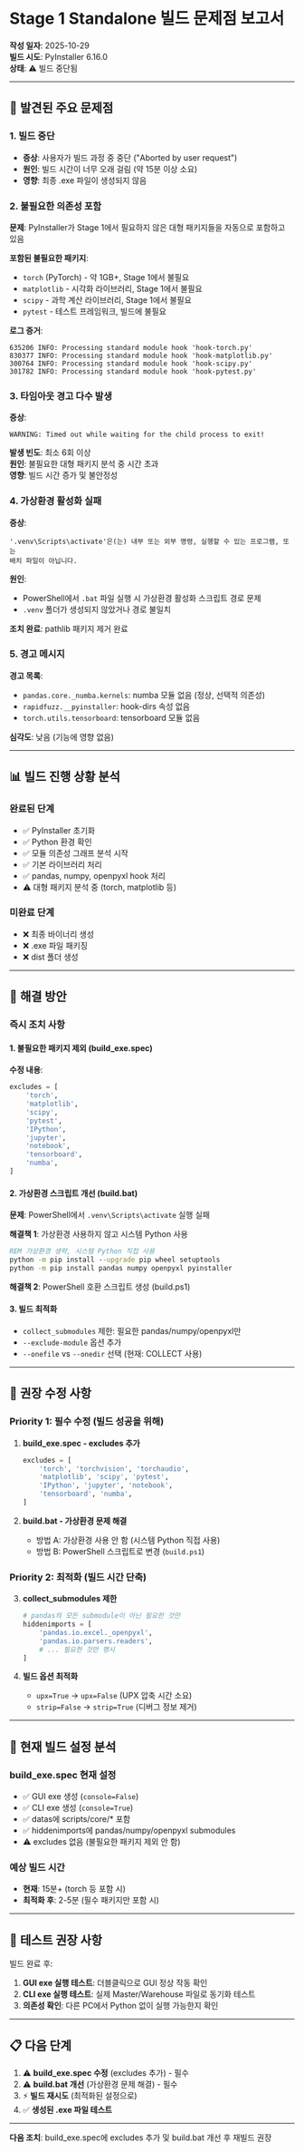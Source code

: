 # Stage 1 Standalone 빌드 문제점 보고서

**작성 일자**: 2025-10-29  
**빌드 시도**: PyInstaller 6.16.0  
**상태**: ⚠️ 빌드 중단됨

---

## 🔴 발견된 주요 문제점

### 1. 빌드 중단
- **증상**: 사용자가 빌드 과정 중 중단 ("Aborted by user request")
- **원인**: 빌드 시간이 너무 오래 걸림 (약 15분 이상 소요)
- **영향**: 최종 .exe 파일이 생성되지 않음

### 2. 불필요한 의존성 포함
**문제**: PyInstaller가 Stage 1에서 필요하지 않은 대형 패키지들을 자동으로 포함하고 있음

**포함된 불필요한 패키지**:
- `torch` (PyTorch) - 약 1GB+, Stage 1에서 불필요
- `matplotlib` - 시각화 라이브러리, Stage 1에서 불필요
- `scipy` - 과학 계산 라이브러리, Stage 1에서 불필요
- `pytest` - 테스트 프레임워크, 빌드에 불필요

**로그 증거**:
```
635206 INFO: Processing standard module hook 'hook-torch.py'
830377 INFO: Processing standard module hook 'hook-matplotlib.py'
300764 INFO: Processing standard module hook 'hook-scipy.py'
301782 INFO: Processing standard module hook 'hook-pytest.py'
```

### 3. 타임아웃 경고 다수 발생
**증상**: 
```
WARNING: Timed out while waiting for the child process to exit!
```

**발생 빈도**: 최소 6회 이상  
**원인**: 불필요한 대형 패키지 분석 중 시간 초과  
**영향**: 빌드 시간 증가 및 불안정성

### 4. 가상환경 활성화 실패
**증상**:
```
'.venv\Scripts\activate'은(는) 내부 또는 외부 명령, 실행할 수 있는 프로그램, 또는
배치 파일이 아닙니다.
```

**원인**: 
- PowerShell에서 `.bat` 파일 실행 시 가상환경 활성화 스크립트 경로 문제
- `.venv` 폴더가 생성되지 않았거나 경로 불일치

**조치 완료**: pathlib 패키지 제거 완료

### 5. 경고 메시지
**경고 목록**:
- `pandas.core._numba.kernels`: numba 모듈 없음 (정상, 선택적 의존성)
- `rapidfuzz.__pyinstaller`: hook-dirs 속성 없음
- `torch.utils.tensorboard`: tensorboard 모듈 없음

**심각도**: 낮음 (기능에 영향 없음)

---

## 📊 빌드 진행 상황 분석

### 완료된 단계
- ✅ PyInstaller 초기화
- ✅ Python 환경 확인
- ✅ 모듈 의존성 그래프 분석 시작
- ✅ 기본 라이브러리 처리
- ✅ pandas, numpy, openpyxl hook 처리
- ⚠️ 대형 패키지 분석 중 (torch, matplotlib 등)

### 미완료 단계
- ❌ 최종 바이너리 생성
- ❌ .exe 파일 패키징
- ❌ dist 폴더 생성

---

## 🔧 해결 방안

### 즉시 조치 사항

#### 1. 불필요한 패키지 제외 (build_exe.spec)
**수정 내용**:
```python
excludes = [
    'torch',
    'matplotlib', 
    'scipy',
    'pytest',
    'IPython',
    'jupyter',
    'notebook',
    'tensorboard',
    'numba',
]
```

#### 2. 가상환경 스크립트 개선 (build.bat)
**문제**: PowerShell에서 `.venv\Scripts\activate` 실행 실패

**해결책 1**: 가상환경 사용하지 않고 시스템 Python 사용
```bat
REM 가상환경 생략, 시스템 Python 직접 사용
python -m pip install --upgrade pip wheel setuptools
python -m pip install pandas numpy openpyxl pyinstaller
```

**해결책 2**: PowerShell 호환 스크립트 생성 (build.ps1)

#### 3. 빌드 최적화
- `collect_submodules` 제한: 필요한 pandas/numpy/openpyxl만
- `--exclude-module` 옵션 추가
- `--onefile` vs `--onedir` 선택 (현재: COLLECT 사용)

---

## 🎯 권장 수정 사항

### Priority 1: 필수 수정 (빌드 성공을 위해)

1. **build_exe.spec - excludes 추가**
   ```python
   excludes = [
       'torch', 'torchvision', 'torchaudio',
       'matplotlib', 'scipy', 'pytest',
       'IPython', 'jupyter', 'notebook',
       'tensorboard', 'numba',
   ]
   ```

2. **build.bat - 가상환경 문제 해결**
   - 방법 A: 가상환경 사용 안 함 (시스템 Python 직접 사용)
   - 방법 B: PowerShell 스크립트로 변경 (`build.ps1`)

### Priority 2: 최적화 (빌드 시간 단축)

3. **collect_submodules 제한**
   ```python
   # pandas의 모든 submodule이 아닌 필요한 것만
   hiddenimports = [
       'pandas.io.excel._openpyxl',
       'pandas.io.parsers.readers',
       # ... 필요한 것만 명시
   ]
   ```

4. **빌드 옵션 최적화**
   - `upx=True` → `upx=False` (UPX 압축 시간 소요)
   - `strip=False` → `strip=True` (디버그 정보 제거)

---

## 📝 현재 빌드 설정 분석

### build_exe.spec 현재 설정
- ✅ GUI exe 생성 (`console=False`)
- ✅ CLI exe 생성 (`console=True`)
- ✅ datas에 scripts/core/* 포함
- ✅ hiddenimports에 pandas/numpy/openpyxl submodules
- ⚠️ excludes 없음 (불필요한 패키지 제외 안 함)

### 예상 빌드 시간
- **현재**: 15분+ (torch 등 포함 시)
- **최적화 후**: 2-5분 (필수 패키지만 포함 시)

---

## 🧪 테스트 권장 사항

빌드 완료 후:
1. **GUI exe 실행 테스트**: 더블클릭으로 GUI 정상 작동 확인
2. **CLI exe 실행 테스트**: 실제 Master/Warehouse 파일로 동기화 테스트
3. **의존성 확인**: 다른 PC에서 Python 없이 실행 가능한지 확인

---

## 📋 다음 단계

1. ⚠️ **build_exe.spec 수정** (excludes 추가) - 필수
2. ⚠️ **build.bat 개선** (가상환경 문제 해결) - 필수
3. ⚡ **빌드 재시도** (최적화된 설정으로)
4. ✅ **생성된 .exe 파일 테스트**

---

**다음 조치**: build_exe.spec에 excludes 추가 및 build.bat 개선 후 재빌드 권장


